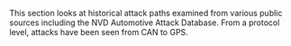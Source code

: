 This section looks at historical attack paths examined from various public sources including the NVD Automotive Attack Database. From a protocol level, attacks have been seen from CAN to GPS.
